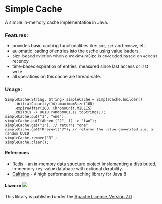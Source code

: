 # Simple Cache

A simple in-memory cache implementation in Java.

### Features:
* provides basic caching functionalities like: `put`, `get` and `remove`, etc.
* automatic loading of entries into the cache using value loaders.
* size-based eviction when a maximumSize is exceeded based on access recency.
* time-based expiration of entries, measured since last access or last write.
* all operations on this cache are thread-safe.

### Usage:
```$java
SimpleCache<String, String> simpleCache = SimpleCache.builder()
    .initialCapacity(16).maximumSize(100)
    .expireAfter(200, ChronoUnit.MILLIS)
    .build(s -> UUID.randomUUID().toString());
simpleCache.put("1", "one");
simpleCache.putIfAbsent("2", () -> "two");
simpleCache.get("1"); // returns "one"
simpleCache.getIfPresent("3"); // returns the value generated i.e. a random UUID
simpleCache.remove("3");
simpleCache.clear();
```

#### References
* [Redis](https://redis.io/) - an in-memory data structure project implementing a distributed, in-memory key-value database with optional durability. 
* [Caffeine](https://github.com/ben-manes/caffeine) - A high performance caching library for Java 8

#### License [![][license img]][license]
This library is published under the [Apache License, Version 2.0](https://www.apache.org/licenses/LICENSE-2.0)

[license]:LICENSE
[license img]:https://img.shields.io/badge/license-Apache%202-blue.svg
